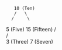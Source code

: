        10 (Ten)
       /   \
      /     \
  5 (Five)  15 (Fifteen)
   /   \
  /     \
3 (Three) 7 (Seven)
